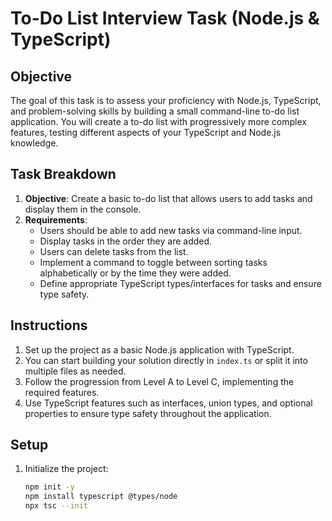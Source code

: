 # To-Do List Interview Task (Node.js & TypeScript)

## Objective

The goal of this task is to assess your proficiency with Node.js, TypeScript, and problem-solving skills by building a small command-line to-do list application. You will create a to-do list with progressively more complex features, testing different aspects of your TypeScript and Node.js knowledge.

## Task Breakdown

1. **Objective**: Create a basic to-do list that allows users to add tasks and display them in the console.
2. **Requirements**:
   - Users should be able to add new tasks via command-line input.
   - Display tasks in the order they are added.
   - Users can delete tasks from the list.
   - Implement a command to toggle between sorting tasks alphabetically or by the time they were added.
   - Define appropriate TypeScript types/interfaces for tasks and ensure type safety.

## Instructions

1. Set up the project as a basic Node.js application with TypeScript.
2. You can start building your solution directly in `index.ts` or split it into multiple files as needed.
3. Follow the progression from Level A to Level C, implementing the required features.
4. Use TypeScript features such as interfaces, union types, and optional properties to ensure type safety throughout the application.

## Setup

1. Initialize the project:

   ```bash
   npm init -y
   npm install typescript @types/node
   npx tsc --init
   ```
